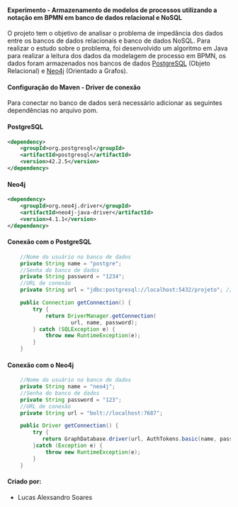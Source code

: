 #### Experimento - Armazenamento de modelos de processos utilizando a notação em BPMN em banco de dados relacional e NoSQL

O projeto tem o objetivo de analisar o problema de impedância dos dados entre os bancos de dados relacionais e banco de dados NoSQL. Para realizar o estudo sobre o problema, foi desenvolvido um algoritmo em Java para realizar a leitura dos dados da modelagem de processo em BPMN, os dados foram armazenados nos bancos de dados [PostgreSQL](https://www.postgresql.org/) (Objeto Relacional) e [Neo4j](https://neo4j.com/) (Orientado a Grafos).

#### Configuração do Maven - Driver de conexão

Para conectar no banco de dados será necessário adicionar as seguintes dependências no arquivo pom.

#### PostgreSQL

```xml
<dependency>
    <groupId>org.postgresql</groupId>
	<artifactId>postgresql</artifactId>
	<version>42.2.5</version>
</dependency>
```

#### Neo4j

```xml
<dependency>
	<groupId>org.neo4j.driver</groupId>
	<artifactId>neo4j-java-driver</artifactId>
	<version>4.1.1</version>
</dependency>
```

#### Conexão com o PostgreSQL

```java
    //Nome do usuário no banco de dados
    private String name = "postgre";
    //Senha do banco de dados
    private String password = "1234";
    //URL de conexão
    private String url = "jdbc:postgresql://localhost:5432/projeto"; // O "projeto" é meu database

    public Connection getConnection() {
        try {
            return DriverManager.getConnection(
                    url, name, password);
        } catch (SQLException e) {
            throw new RuntimeException(e);
        }
    }
```
#### Conexão com o Neo4j

```java
    //Nome do usuário no banco de dados
    private String name = "neo4j";
    //Senha do banco de dados
    private String password = "123";
    //URL de conexão
    private String url = "bolt://localhost:7687";

    public Driver getConnection() {
        try {
           return GraphDatabase.driver(url, AuthTokens.basic(name, password));
        }catch (Exception e) {
            throw new RuntimeException(e);
        }
    }
```
#### Criado por:
 - Lucas Alexsandro Soares